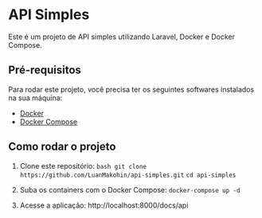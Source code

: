 # API Simples

Este é um projeto de API simples utilizando Laravel, Docker e Docker Compose.

## Pré-requisitos

Para rodar este projeto, você precisa ter os seguintes softwares instalados na sua máquina:

- [Docker](https://www.docker.com/)
- [Docker Compose](https://docs.docker.com/compose/)

## Como rodar o projeto

1. Clone este repositório:
    ```bash git clone https://github.com/LuanMakohin/api-simples.git```
    ```cd api-simples```


3. Suba os containers com o Docker Compose:
    ```docker-compose up -d```
    
4. Acesse a aplicação:
   http://localhost:8000/docs/api
